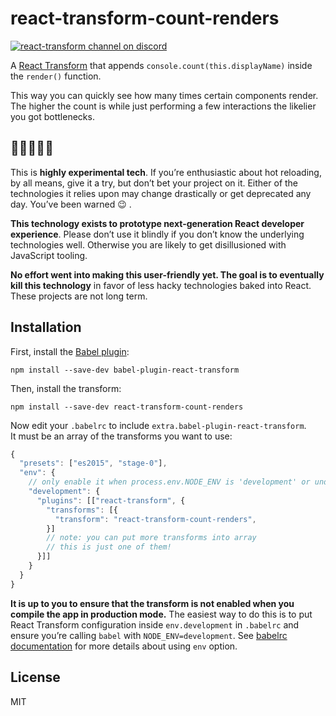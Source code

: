 # react-transform-count-renders

[![react-transform channel on discord](https://img.shields.io/badge/discord-react--transform%40reactiflux-61DAFB.svg?style=flat-square)](http://www.reactiflux.com)

A [React Transform](https://github.com/gaearon/babel-plugin-react-transform) that appends `console.count(this.displayName)` inside the `render()` function.

This way you can quickly see how many times certain components render. The higher the count is while just performing a few interactions the likelier you got bottlenecks.

## 🚧🚧🚧🚧🚧

This is **highly experimental tech**. If you’re enthusiastic about hot reloading, by all means, give it a try, but don’t bet your project on it. Either of the technologies it relies upon may change drastically or get deprecated any day. You’ve been warned 😉 .

**This technology exists to prototype next-generation React developer experience**. Please don’t use it blindly if you don’t know the underlying technologies well. Otherwise you are likely to get disillusioned with JavaScript tooling.

**No effort went into making this user-friendly yet. The goal is to eventually kill this technology** in favor of less hacky technologies baked into React. These projects are not long term.

## Installation

First, install the [Babel plugin](https://github.com/gaearon/babel-plugin-react-transform):

```
npm install --save-dev babel-plugin-react-transform
```

Then, install the transform:

```
npm install --save-dev react-transform-count-renders
```

Now edit your `.babelrc` to include `extra.babel-plugin-react-transform`.  
It must be an array of the transforms you want to use:

```js
{
  "presets": ["es2015", "stage-0"],
  "env": {
    // only enable it when process.env.NODE_ENV is 'development' or undefined
    "development": {
      "plugins": [["react-transform", {
        "transforms": [{
          "transform": "react-transform-count-renders",
        }]
        // note: you can put more transforms into array
        // this is just one of them!
      }]]
    }
  }
}
```

**It is up to you to ensure that the transform is not enabled when you compile the app in production mode.** The easiest way to do this is to put React Transform configuration inside `env.development` in `.babelrc` and ensure you’re calling `babel` with `NODE_ENV=development`. See [babelrc documentation](https://babeljs.io/docs/usage/babelrc/#env-option) for more details about using `env` option.

## License

MIT
